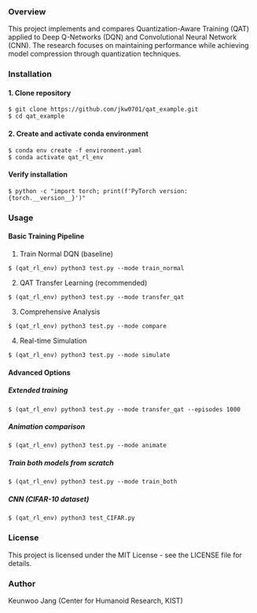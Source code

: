 ### Overview
This project implements and compares Quantization-Aware Training (QAT) applied to Deep Q-Networks (DQN) and Convolutional Neural Network (CNN). The research focuses on maintaining performance while achieving model compression through quantization techniques.

### Installation
#### 1. Clone repository
```
$ git clone https://github.com/jkw0701/qat_example.git
$ cd qat_example
```

#### 2. Create and activate conda environment
```
$ conda env create -f environment.yaml
$ conda activate qat_rl_env
```

#### Verify installation
```
$ python -c "import torch; print(f'PyTorch version: {torch.__version__}')"
```
 
### Usage
#### Basic Training Pipeline
1. Train Normal DQN (baseline)
```
$ (qat_rl_env) python3 test.py --mode train_normal
```

2. QAT Transfer Learning (recommended)
```
$ (qat_rl_env) python3 test.py --mode transfer_qat
```

3. Comprehensive Analysis
```
$ (qat_rl_env) python3 test.py --mode compare
```

4. Real-time Simulation
```
$ (qat_rl_env) python3 test.py --mode simulate
```

#### Advanced Options
##### Extended training
```
$ (qat_rl_env) python3 test.py --mode transfer_qat --episodes 1000
```

##### Animation comparison
```
$ (qat_rl_env) python3 test.py --mode animate
```

##### Train both models from scratch
```
$ (qat_rl_env) python3 test.py --mode train_both
```

##### CNN (CIFAR-10 dataset)
```
$ (qat_rl_env) python3 test_CIFAR.py
```

### License
This project is licensed under the MIT License - see the LICENSE file for details.

### Author
Keunwoo Jang (Center for Humanoid Research, KIST)
